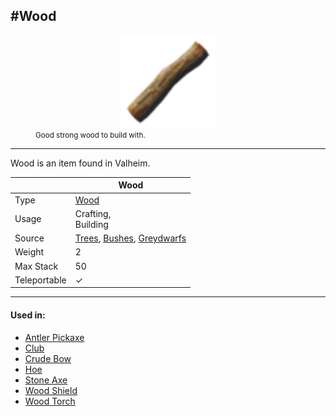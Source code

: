 <meta property="og:title" content="Blueberries - MoreValheim" /><meta property="og:type" content="website" /><meta property="og:image" content="/assets/blueberries.png" /><meta property="og:description" content="Blueberries is an item found in Valheim." /><meta name="theme-color" content="#546D78"><meta name="twitter:card" content="summary_large_image">
#Wood
-------------
<style>img {width:30px;}.tb {width:150px;display: block;margin-left: auto;margin-right: auto;}</style>

<figure><img src="/assets/wood.png" class="tb" /><figcaption><small>Good strong wood to build with.</small></figcaption></figure>

-------------

Wood is an item found in Valheim.

|        | Wood              |
| ----------- | ------------------------------------ |
| Type | [Wood](../../type/wood)
| Usage | Crafting,<br>Building<br>
| Source | [Trees](../../world/trees), [Bushes](../../world/bushes), [Greydwarfs](../../creatures/greydwarfs)
| Weight | 2 |
| Max Stack | 50 |
| Teleportable | ✓



-------------

#### Used in:

* [Antler Pickaxe](../antler_pickaxe)
* [Club](../club)
* [Crude Bow](../crude_bow)
* [Hoe](../hoe)
* [Stone Axe](../stone_axe)
* [Wood Shield](../wood_shield)
* [Wood Torch](../wood_torch)